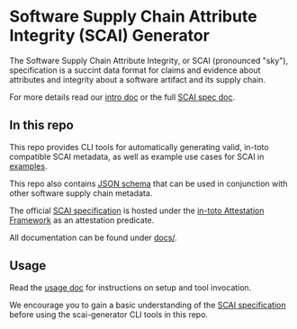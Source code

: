 # Software Supply Chain Attribute Integrity (SCAI) Generator

The Software Supply Chain Attribute Integrity, or SCAI (pronounced "sky"),
specification is a succint data format for claims and evidence about
attributes and integrity about a software artifact and its supply chain.

For more details read our [intro doc] or the full [SCAI spec doc].

## In this repo

This repo provides CLI tools for automatically generating valid,
in-toto compatible SCAI metadata, as well as example use cases for SCAI in
[examples](examples/).

This repo also contains [JSON schema](schema/) that can be used in conjunction
with other software supply chain metadata.

The official [SCAI specification] is hosted under the
[in-toto Attestation Framework] as an attestation predicate.

All documentation can be found under [docs/](docs/).

## Usage

Read the [usage doc] for instructions on setup and tool invocation.

We encourage you to gain a basic understanding of the [SCAI specification]
before using the scai-generator CLI tools in this repo.

[in-toto Attestation Framework]: https://github.com/in-toto/attestation/tree/main/spec
[intro doc]: docs/intro.md
[usage doc]: docs/usage.md
[SCAI specification]: https://github.com/in-toto/attestation/blob/main/spec/predicates/scai.md
[SCAI spec doc]: https://arxiv.org/pdf/2210.05813.pdf
